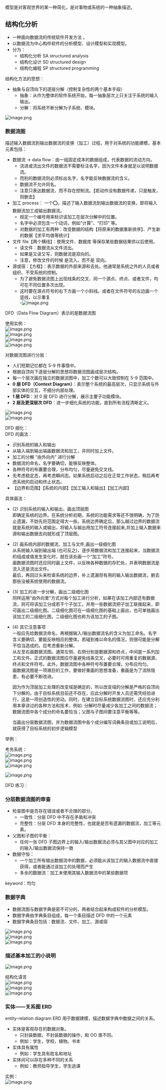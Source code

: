 
模型是对客观世界的某一种简化，是对事物或系统的一种抽象描述。

## 结构化分析

- 一种面向数据流的传统软件开发方法 。
- 以数据流为中心构件软件的分析模型、设计模型和实现模型。
- 分为：
	- 结构化分析 SA structured analysis
	- 结构化设计 SD structured design
	- 结构化编程 SP structured programming

结构化方法的思想：

- 抽象与自顶向下的逐层分解（控制复杂性的两个基本手段）
	- 抽象：从作为整体的软件系统开始，每一抽象层次上只关注于系统的输入输出。
	- 分解：将系统不断分解为子系统、模块。

![image.png](https://raw.githubusercontent.com/psychonaut1f/mac/main/2025/20250307135757967.png)

### 数据流图

描述输入数据流到输出数据流的变换（加工）过程，用于对系统的功能建模，基本元素包括：

- 数据流 $\displaystyle \to$ data flow：由一组固定成本的数据组成，代表数据的流动方向。
	- 流进或流出文件的数据流不需要标注名字，因为文件本身就足以说明数据流。
	- 而别的数据流则必须标出名字，名字能反映数据流的含义。
	- 数据流不允许同名。
	- 注意只表达数据流，而不存在控制流。【若动作没有数据传递，只是触发，则删去】
- 加工 process： 一个⭕️。描述了输入数据流到输出数据流的变换，即将输入数据流加工成输出数据流。  
	- 规定一个编号用来标识该加工在层次分解中的位置。
	- 名字中必须包含一个动词，例如“计算”、“打印” 等。
	- 对数据的加工有两种：改变数据的结构【将原来的数据重新排序】、产生新的数据【求平均值等统计】
- 文件 file【两个横线】：使用文件、数据库 等保存某些数据结果供以后使用。
	- 读文件：数据流从文件流出。
	- 如果是又读又写，则数据流是双向的。
	- 注意，修改文件的时候 是流入。而不是 双向。
- 源或宿：【方框】：表示数据的外部来源和去处。他通常是系统之外的人员或者组织、不受系统的控制。
	- 为了避免数据流图上出现线条的交叉、同一个源点、终点、或者文件，均可在不同位置多次出现。
	- 这时要在源点符号的右下方画一个小斜线。或者在文件符号的左边画一个竖线，以示重复  
	-![image.png](https://raw.githubusercontent.com/psychonaut1f/mac/main/2025/20250307173611257.png)

DFD（Data Flow Diagram）表示的是数据流图

使用实例：  
![image.png](https://raw.githubusercontent.com/psychonaut1f/mac/main/2025/20250307165248984.png)  
![image.png](https://raw.githubusercontent.com/psychonaut1f/mac/main/2025/20250307165332282.png)  
![image.png](https://raw.githubusercontent.com/psychonaut1f/mac/main/2025/20250307165409397.png)  
![image.png](https://raw.githubusercontent.com/psychonaut1f/mac/main/2025/20250307165438113.png)

对数据流图进行分层：
- 人们短期记忆都在 5-9 件事情中。
- 根据自顶向下逐层分解的思想将数据流图画成层次结构。
- 每一个层次画在独立的数据流图中，加工个数可以大致控制在 5-9 范围中。
- **0 层 DFD（Context Diagram）**：表示整个系统的最高层次，只显示系统与外部实体的交互，不细分内部处理。
- **1 层 DFD**：对 0 层 DFD 进行分解，展示主要子功能模块。
- **2 层及更深层次 DFD**：进一步细化系统的功能，直到所有流程清晰定义。

![image.png](https://raw.githubusercontent.com/psychonaut1f/mac/main/2025/20250307170027829.png)  
![image.png](https://raw.githubusercontent.com/psychonaut1f/mac/main/2025/20250307170040619.png)

DFD 细化：  
DFD 的画法：
- 识别系统的输入和输出
- 从输入端到输出端画数据流和加工，并同时加上文件。
- 加工的分解 “由外向内” 进行分解
- 数据流的命名，名字要确切，能够反映整体。
- 各种符号的布置要合理，分布均匀，尽量避免交叉线。
- 先考虑稳定态，再考虑瞬间态。如果系统启动之后在正常工作状态，稍后再考虑系统的启动和终止状态。
- 【边界和范围】【系统的内部】【加工输入和输出】【加工内部】

具体画法：

- (2) 识别系统的输入和输出，画出顶层图  
	即确定系统的边界。在系统分析初期，系统的功能需求等还不很明确，为了防止遗漏，不妨先将范围定得大一些。系统边界确定后，那么越过边界的数据流就是系统的输入或输出，将输入与输出用加工符号连接起来,并加上输入数据来源和输出数据去向就形成了顶层图。
- (2) 画系统内部的数据流、加工与文件,画出一级细化图  
	从系统输入端到输出端 (也可反之)，逐步用数据流和加工连接起来，当数据流的组成或值发生变化时，就在该处画一个“加工”符号。  
	画数据流图时还应同时画上文件，以反映各种数据的存贮处，并表明数据流是流入还是流出文件。  
	最后，再回过头来检查系统的边界，补上遗漏但有用的输入输出数据流，删去那些没被系统使用的数据流。
- (3) 加工的进一步分解，画出二级细化图  
	同样运用“由外向里”方式对每个加工进行分析，如果在该加工内部还有数据流，则可将该加工分成若干个子加工，并用一些数据流把子加工联接起来，即可画出二级细化图。二级细化图可在一级细化图的基础上画出，也可单独画出该加工的二级细化图，二级细化图也称为该加工的子图。
- (4) 其它注意事项  
	一般应先给数据流命名，再根据输入/输出数据流名的含义为加工命名。名字含义要确切，要能反映相应的整体。若碰到难以命名的情况，则很可能是分解不恰当造成的。应考虑重新分解。  
	从左至右画数据流图。通常左侧、右侧分别是数据源和终点，中间是一系列加工和文件。正式的数据流图应尽量避免线条交叉，必要时可用重复的数据源、终点和文件符号。此外，数据流图中各种符号布置要合理，分布应均匀。  
	画数据流图是一项艰巨的工作，要做好重画的思想准备，重画是为了消除隐患，有必要不断改进。
	
	因为作为顶层加工处理的改变域是确定的，所以改变域的分解是严格的自顶向下分解的。由于目标系统目前还不存在，应此分解时开发人员还需凭经验进行，这是一项创造性的劳动。同时，在建立目标系统数据流图时，还应充分利用本章讲过的各种方法和技术，例如: 分解时尽量减少各加工之间的数据流；数据流图中各个成分的命名要恰当；父图与子图间要注意平衡等等。

	当画出分层数据流图，并为数据流图中各个成分编写词典条目或加工说明后，就获得了目标系统的初步逻辑模型

举例：

考务系统：  
![image.png](https://raw.githubusercontent.com/psychonaut1f/2025/main/825/20250307183740150.png)  
![image.png](https://raw.githubusercontent.com/psychonaut1f/2025/main/825/20250307183747735.png)  
![image.png](https://raw.githubusercontent.com/psychonaut1f/2025/main/825/20250307183804578.png)


![image.png](https://raw.githubusercontent.com/psychonaut1f/mac/main/2025/20250307171014179.png)

DFD 练习：

### 分层数据流图的审查

- 检查图中是否存在错误或者不合理的部分。
	- 一致性：分层 DFD 中不存在矛盾和冲突
	- 完整性：分层 DFD 本身的完整性，也就是是否有遗漏的数据流，加工等元素。
- 父图和子图的平衡：
	- 任何一张 DFD 子图边界上的输入/输出数据流必须与其父图中对应的加工的输入/输出数据流保持一致
- 数据守恒：
	- 一个加工所有输出数据流中的数据，必须能从该加工的输入数据流中直接获得，或者能通过该加工的处理而产生
	- 多余的数据流：加工未使用其输入数据流中的某些数据项

keyword：均匀

### 数据字典

- 数据流图与数据字典是密不可分的，两者结合起来构成软件的分析模型。
- 数据字典由字典条目组成，每一个条目描述 DFD 中的一个元素
- 数据字典条目包括：数据流、文件、加工、源或宿

![image.png](https://raw.githubusercontent.com/psychonaut1f/2025/main/825/20250307185449464.png)  
![image.png](https://raw.githubusercontent.com/psychonaut1f/2025/main/825/20250307185512161.png)  
![image.png](https://raw.githubusercontent.com/psychonaut1f/2025/main/825/20250307185528026.png)

### 描述基本加工的小说明

![image.png](https://raw.githubusercontent.com/psychonaut1f/2025/main/825/20250307185848198.png)

结构化语言  
![image.png](https://raw.githubusercontent.com/psychonaut1f/2025/main/825/20250307185903976.png)  
![image.png](https://raw.githubusercontent.com/psychonaut1f/2025/main/825/20250307190008002.png)  
![image.png](https://raw.githubusercontent.com/psychonaut1f/2025/main/825/20250307190250826.png)

### 实体——关系图 ERD

entity-relation diagram ERD 用于数据建模，描述数据字典中数据之间的关系。
- 实体是客观存在的数据对象。
	- 只封装数据，不封装数据的操作，和 OO 类不同。
	- 例如：学生，学校，植物。书本
- 实体具有属性
	- 例如：学生具有姓名和地址
- 实体间可以存在多种不同的关系
	- 例如：教师指导学生，学生逃课

实例：  
![image.png](https://raw.githubusercontent.com/psychonaut1f/2025/main/825/20250307191004143.png)
